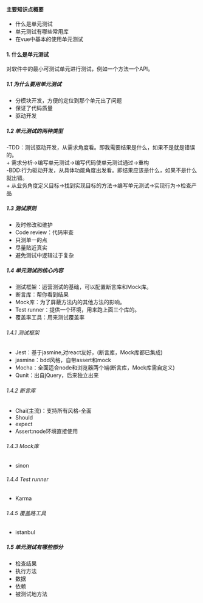 #### 主要知识点概要
- 什么是单元测试
- 单元测试有哪些常用库
- 在vue中基本的使用单元测试

#### 1. 什么是单元测试
对软件中的最小可测试单元进行测试，例如一个方法一个API。

##### 1.1 为什么要用单元测试
- 分模块开发，方便的定位到那个单元出了问题
- 保证了代码质量
- 驱动开发

##### 1.2 单元测试的两种类型
-TDD：测试驱动开发，从需求角度看。即我需要结果是什么，如果不是就是错误的。      
    + 需求分析->编写单元测试->编写代码使单元测试通过->重构    
-BDD:行为驱动开发，从具体功能角度出发看。即结果应该是什么，如果不是什么就出错。     
    + 从业务角度定义目标->找到实现目标的方法->编写单元测试->实现行为->检查产品
    
##### 1.3 测试原则
- 及时修改和维护
- Code review：代码审查
- 只测单一的点
- 尽量贴近真实
- 避免测试中逻辑过于复杂

##### 1.4 单元测试的核心内容
- 测试框架：运营测试的基础，可以配置断言库和Mock库。
- 断言库：帮你看到结果
- Mock库：为了屏蔽方法内的其他方法的影响。
- Test runner：提供一个环境，用来跑上面三个库的。
- 覆盖率工具：用来测试覆盖率

###### 1.4.1 测试框架
- Jest：基于jasmine,对react友好，(断言库，Mock库都已集成)
- jasmine：bdd风格，自带assert和mock
- Mocha：全面适合node和浏览器两个端(断言库，Mock库需自定义)
- Qunit：出自jQuery，后来独立出来

###### 1.4.2 断言库
- Chai(主流)：支持所有风格-全面
- Should
- expect
- Assert:node环境直接使用

###### 1.4.3 Mock库
- sinon

###### 1.4.4 Test runner
- Karma

###### 1.4.5 覆盖路工具
- istanbul

##### 1.5 单元测试有哪些部分
- 检查结果
- 执行方法
- 数据
- 依赖
- 被测试地方法